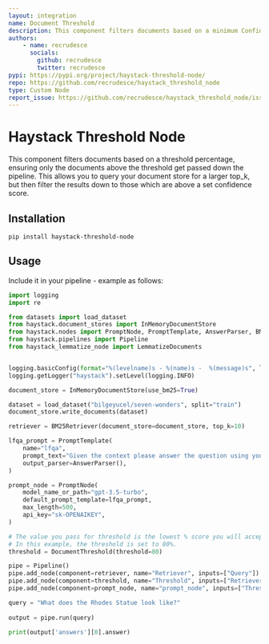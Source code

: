 ```yaml
---
layout: integration
name: Document Threshold
description: This component filters documents based on a minimum Confidence Score percentage, ensuring only the documents above the threshold get passed down the pipeline.
authors:
    - name: recrudesce
      socials:
        github: recrudesce
        twitter: recrudesce
pypi: https://pypi.org/project/haystack-threshold-node/
repo: https://github.com/recrudesce/haystack_threshold_node
type: Custom Node
report_issue: https://github.com/recrudesce/haystack_threshold_node/issues
---
```

# Haystack Threshold Node
This component filters documents based on a threshold percentage, ensuring only the documents above the threshold get passed down the pipeline.
This allows you to query your document store for a larger top_k, but then filter the results down to those which are above a set confidence score.

## Installation

`pip install haystack-threshold-node`

## Usage

Include it in your pipeline - example as follows:

```python
import logging
import re

from datasets import load_dataset
from haystack.document_stores import InMemoryDocumentStore
from haystack.nodes import PromptNode, PromptTemplate, AnswerParser, BM25Retriever
from haystack.pipelines import Pipeline
from haystack_lemmatize_node import LemmatizeDocuments


logging.basicConfig(format="%(levelname)s - %(name)s -  %(message)s", level=logging.WARNING)
logging.getLogger("haystack").setLevel(logging.INFO)

document_store = InMemoryDocumentStore(use_bm25=True)

dataset = load_dataset("bilgeyucel/seven-wonders", split="train")
document_store.write_documents(dataset)

retriever = BM25Retriever(document_store=document_store, top_k=10)

lfqa_prompt = PromptTemplate(
    name="lfqa",
    prompt_text="Given the context please answer the question using your own words. Generate a comprehensive, summarized answer. If the information is not included in the provided context, reply with 'Provided documents didn't contain the necessary information to provide the answer'\n\nContext: {documents}\n\nQuestion: {query} \n\nAnswer:",
    output_parser=AnswerParser(),
)

prompt_node = PromptNode(
    model_name_or_path="gpt-3.5-turbo",
    default_prompt_template=lfqa_prompt,
    max_length=500,
    api_key="sk-OPENAIKEY",
)

# The value you pass for threshold is the lowest % score you will accept. Whole numbers only.
# In this example, the threshold is set to 80%.
threshold = DocumentThreshold(threshold=80) 

pipe = Pipeline()
pipe.add_node(component=retriever, name="Retriever", inputs=["Query"])
pipe.add_node(component=threshold, name="Threshold", inputs=["Retriever"])
pipe.add_node(component=prompt_node, name="prompt_node", inputs=["Threshold"])

query = "What does the Rhodes Statue look like?"
  
output = pipe.run(query)

print(output['answers'][0].answer)
```
